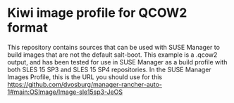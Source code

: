 # Kiwi image profile for QCOW2 format

This repository contains sources that can be used with SUSE Manager to build images that are not the default salt-boot.  This example is a .qcow2 output, and has been tested for use in SUSE Manager as a build profile with both SLES 15 SP3 and SLES 15 SP4 repositories.
In the SUSE Manager Images Profile, this is the URL you should use for this
https://github.com/dvosburg/manager-rancher-auto-1#main:OSImage/Image-sle15sp3-JeOS
